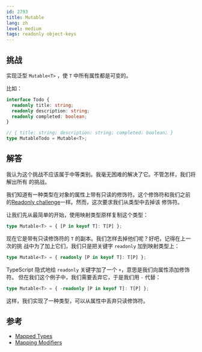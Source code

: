 ```yaml
---
id: 2793
title: Mutable
lang: zh
level: medium
tags: readonly object-keys
---
```


## 挑战

实现泛型 `Mutable<T>` ，使 `T` 中所有属性都是可变的。

比如：

```typescript
interface Todo {
  readonly title: string;
  readonly description: string;
  readonly completed: boolean;
}

// { title: string; description: string; completed: boolean; }
type MutableTodo = Mutable<T>;
```

## 解答

我认为这个挑战不应该属于中等类别。我毫无困难的解决了它。不管怎样，我们将解出所有
的挑战。

我们知道有一种类型在对象的属性上带有只读的修饰符。这个修饰符和我们之前
的[Readonly challenge](./easy-readonly.md)一样。然而，这次要求我们从类型中去掉该
修饰符。

让我们先从最简单的开始，使用映射类型原样复制这个类型：

```typescript
type Mutable<T> = { [P in keyof T]: T[P] };
```

现在它是带有只读修饰符的 `T` 的副本。我们怎样去掉他们呢？好吧，记得在上一次的挑
战中为了加上它们，我们只是把关键字 `readonly` 加到映射类型上：

```typescript
type Mutable<T> = { readonly [P in keyof T]: T[P] };
```

TypeScript 隐式地给 `readonly` 关键字加了一个 `+`，意思是我们向属性添加修饰符。
但在我们这个例子中，我们需要丢弃它，于是我们用 `-` 代替：

```typescript
type Mutable<T> = { -readonly [P in keyof T]: T[P] };
```

这样，我们实现了一种类型，可以从属性中丢弃只读修饰符。

## 参考

- [Mapped Types](https://www.typescriptlang.org/docs/handbook/2/mapped-types.html)
- [Mapping Modifiers](https://www.typescriptlang.org/docs/handbook/2/mapped-types.html#mapping-modifiers)

